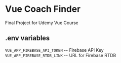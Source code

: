 # Vue Coach Finder

Final Project for Udemy Vue Course

## .env variables

`VUE_APP_FIREBASE_API_TOKEN` -- Firebase API Key  
`VUE_APP_FIREBASE_RTDB_LINK` -- URL for Firebase RTDB
